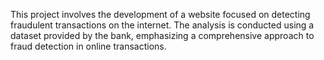This project involves the development of a website focused on detecting fraudulent transactions on the internet. The analysis is conducted using a dataset provided by the bank, emphasizing a comprehensive approach to fraud detection in online transactions.
